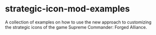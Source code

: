 # strategic-icon-mod-examples
A collection of examples on how to use the new approach to customizing the strategic icons of the game Supreme Commander: Forged Alliance.

